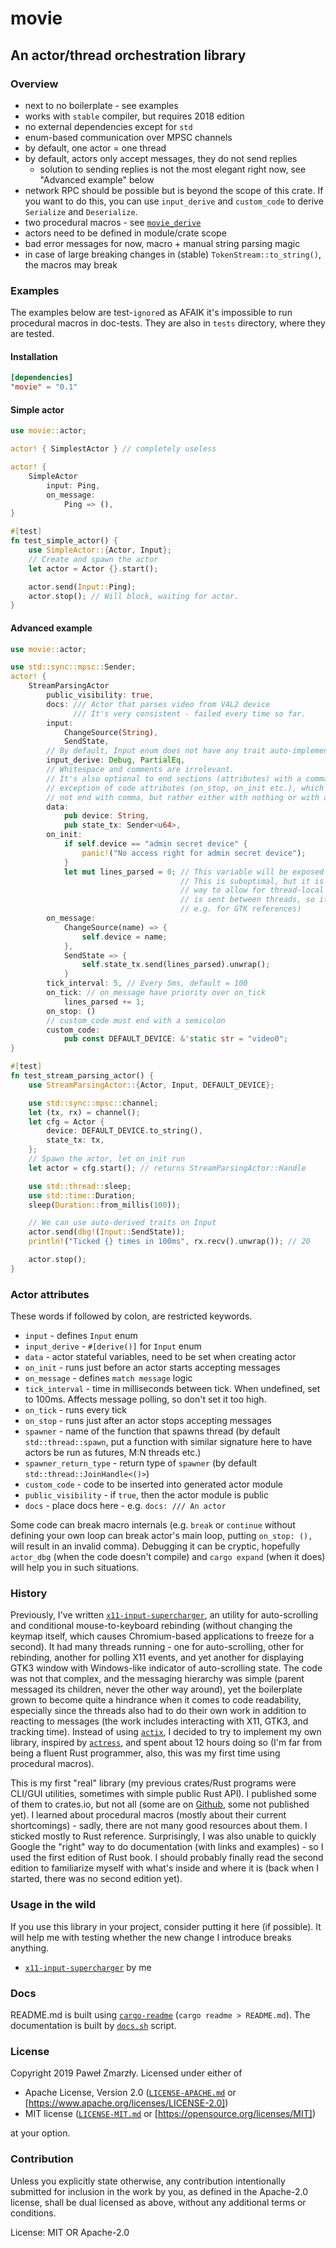 # movie

## An actor/thread orchestration library

### Overview

- next to no boilerplate - see examples
- works with `stable` compiler, but requires 2018 edition
- no external dependencies except for `std`
- enum-based communication over MPSC channels
- by default, one actor = one thread
- by default, actors only accept messages, they do not send replies
  - solution to sending replies is not the most elegant right now,
    see "Advanced example" below
- network RPC should be possible but is beyond the scope of this crate.
  If you want to do this, you can use `input_derive` and `custom_code` to
  derive `Serialize` and `Deserialize`.
- two procedural macros - see [`movie_derive`](../movie_derive/index.html)
- actors need to be defined in module/crate scope
- bad error messages for now, macro + manual string parsing magic
- in case of large breaking changes in (stable) `TokenStream::to_string()`,
  the macros may break

### Examples

The examples below are test-`ignore`d as AFAIK it's impossible to run procedural
macros in doc-tests. They are also in `tests` directory, where they are tested.

#### Installation

```toml
[dependencies]
"movie" = "0.1"
```

#### Simple actor

```rust
use movie::actor;

actor! { SimplestActor } // completely useless

actor! {
    SimpleActor
        input: Ping,
        on_message:
            Ping => (),
}

#[test]
fn test_simple_actor() {
    use SimpleActor::{Actor, Input};
    // Create and spawn the actor
    let actor = Actor {}.start();

    actor.send(Input::Ping);
    actor.stop(); // Will block, waiting for actor.
}
```

#### Advanced example

```rust
use movie::actor;

use std::sync::mpsc::Sender;
actor! {
    StreamParsingActor
        public_visibility: true,
        docs: /// Actor that parses video from V4L2 device
              /// It's very consistent - failed every time so far.
        input:
            ChangeSource(String),
            SendState,
        // By default, Input enum does not have any trait auto-implemented.
        input_derive: Debug, PartialEq,
        // Whitespace and comments are irrelevant.
        // It's also optional to end sections (attributes) with a comma, with
        // exception of code attributes (on_stop, on_init etc.), which should
        // not end with comma, but rather either with nothing or with a semicolon.
        data:
            pub device: String,
            pub state_tx: Sender<u64>,
        on_init:
            if self.device == "admin secret device" {
                panic!("No access right for admin secret device");
            }
            let mut lines_parsed = 0; // This variable will be exposed to on_message.
                                      // This is suboptimal, but it is the simplest
                                      // way to allow for thread-local variables (`data`
                                      // is sent between threads, so it couldn't be used
                                      // e.g. for GTK references)
        on_message:
            ChangeSource(name) => {
                self.device = name;
            },
            SendState => {
                self.state_tx.send(lines_parsed).unwrap();
            }
        tick_interval: 5, // Every 5ms, default = 100
        on_tick: // on_message have priority over on_tick
            lines_parsed += 1;
        on_stop: ()
        // custom_code must end with a semicolon
        custom_code:
            pub const DEFAULT_DEVICE: &'static str = "video0";
}

#[test]
fn test_stream_parsing_actor() {
    use StreamParsingActor::{Actor, Input, DEFAULT_DEVICE};

    use std::sync::mpsc::channel;
    let (tx, rx) = channel();
    let cfg = Actor {
        device: DEFAULT_DEVICE.to_string(),
        state_tx: tx,
    };
    // Spawn the actor, let on_init run
    let actor = cfg.start(); // returns StreamParsingActor::Handle

    use std::thread::sleep;
    use std::time::Duration;
    sleep(Duration::from_millis(100));

    // We can use auto-derived traits on Input
    actor.send(dbg!(Input::SendState));
    println!("Ticked {} times in 100ms", rx.recv().unwrap()); // 20

    actor.stop();
}
```

### Actor attributes

These words if followed by colon, are restricted keywords.

- `input` - defines `Input` enum
- `input_derive` - `#[derive()]` for `Input` enum
- `data` - actor stateful variables, need to be set when creating actor
- `on_init` - runs just before an actor starts accepting messages
- `on_message` - defines `match message` logic
- `tick_interval` - time in milliseconds between tick. When undefined, set to 100ms.
   Affects message polling, so don't set it too high.
- `on_tick` - runs every tick
- `on_stop` - runs just after an actor stops accepting messages
- `spawner` - name of the function that spawns thread (by default
  `std::thread::spawn`, put a function with similar signature here to have actors be run
  as futures, M:N threads etc.)
- `spawner_return_type` - return type of `spawner` (by default
  `std::thread::JoinHandle<()>`)
- `custom_code` - code to be inserted into generated actor module
- `public_visibility` - if `true`, then the actor module is public
- `docs` - place docs here - e.g. `docs: /// An actor`

Some code can break macro internals (e.g. `break` or `continue` without
defining your own loop can break actor's main loop, putting `on_stop: (),` will result
in an invalid comma). Debugging it can be cryptic, hopefully `actor_dbg` (when the code
doesn't compile) and `cargo expand` (when it does) will help you in such situations.

### History

Previously, I've written [`x11-input-supercharger`], an utility for auto-scrolling
and conditional mouse-to-keyboard rebinding (without changing the keymap itself,
which causes Chromium-based applications to freeze for a second). It had many threads
running - one for auto-scrolling, other for rebinding, another for polling X11
events, and yet another for displaying GTK3 window with Windows-like indicator
of auto-scrolling state. The code was not that complex, and the messaging hierarchy
was simple (parent messaged its children, never the other way around), yet the boilerplate
grown to become quite a hindrance when it comes to code readability, especially since
the threads also had to do their own work in addition to reacting to messages
(the work includes interacting with X11, GTK3, and tracking time). Instead of using
[`actix`], I decided to try to implement my own library, inspired by [`actress`], and
spent about 12 hours doing so (I'm far from being a fluent Rust programmer, also, this
was my first time using procedural macros).

This is my first "real" library (my previous crates/Rust programs were CLI/GUI utilities,
sometimes with simple public Rust API). I published some of them to crates.io, but not all
(some are on [Github], some not published yet). I learned about procedural macros (mostly about
their current shortcomings) - sadly, there are not many good resources about them.
I sticked mostly to Rust reference. Surprisingly, I was also unable to quickly Google the
"right" way to do documentation (with links and examples) - so I used the first edition of Rust
book. I should probably finally read the second edition to familiarize myself with what's
inside and where it is (back when I started, there was no second edition yet).

### Usage in the wild

If you use this library in your project, consider putting it here (if possible). It will
help me with testing whether the new change I introduce breaks anything.

- [`x11-input-supercharger`] by me

### Docs

README.md is built using [`cargo-readme`] (`cargo readme > README.md`). The documentation
is built by [`docs.sh`] script.

### License

Copyright 2019 Paweł Zmarzły. Licensed under either of

 * Apache License, Version 2.0
   ([`LICENSE-APACHE.md`] or [https://www.apache.org/licenses/LICENSE-2.0])
 * MIT license
   ([`LICENSE-MIT.md`] or [https://opensource.org/licenses/MIT])

at your option.

### Contribution

Unless you explicitly state otherwise, any contribution intentionally submitted
for inclusion in the work by you, as defined in the Apache-2.0 license, shall be
dual licensed as above, without any additional terms or conditions.

[`x11-input-supercharger`]: https://github.com/pzmarzly/x11-input-supercharger
[`actix`]: https://actix.rs
[`actress`]: https://docs.rs/actress/0.1.0/actress
[Github]: https://github.com/pzmarzly
[`cargo-readme`]: https://github.com/livioribeiro/cargo-readme
[`docs.sh`]: https://github.com/movie-rs/movie/blob/master/docs.sh
[`LICENSE-APACHE.md`]: https://github.com/movie-rs/movie/blob/master/LICENSE-APACHE.md
[https://www.apache.org/licenses/LICENSE-2.0]: https://www.apache.org/licenses/LICENSE-2.0
[`LICENSE-MIT.md`]: https://github.com/movie-rs/movie/blob/master/LICENSE-MIT.md
[https://opensource.org/licenses/MIT]: https://opensource.org/licenses/MIT

License: MIT OR Apache-2.0
